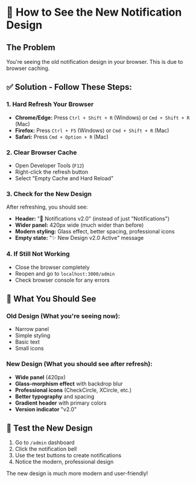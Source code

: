 # 🔄 How to See the New Notification Design

## The Problem
You're seeing the old notification design in your browser. This is due to browser caching.

## ✅ Solution - Follow These Steps:

### 1. **Hard Refresh Your Browser**
- **Chrome/Edge:** Press `Ctrl + Shift + R` (Windows) or `Cmd + Shift + R` (Mac)
- **Firefox:** Press `Ctrl + F5` (Windows) or `Cmd + Shift + R` (Mac)
- **Safari:** Press `Cmd + Option + R` (Mac)

### 2. **Clear Browser Cache**
- Open Developer Tools (`F12`)
- Right-click the refresh button
- Select "Empty Cache and Hard Reload"

### 3. **Check for the New Design**
After refreshing, you should see:
- **Header:** "🔔 Notifications v2.0" (instead of just "Notifications")
- **Wider panel:** 420px wide (much wider than before)
- **Modern styling:** Glass effect, better spacing, professional icons
- **Empty state:** "✨ New Design v2.0 Active" message

### 4. **If Still Not Working**
- Close the browser completely
- Reopen and go to `localhost:3000/admin`
- Check browser console for any errors

## 🎯 What You Should See

### Old Design (What you're seeing now):
- Narrow panel
- Simple styling
- Basic text
- Small icons

### New Design (What you should see after refresh):
- **Wide panel** (420px)
- **Glass-morphism effect** with backdrop blur
- **Professional icons** (CheckCircle, XCircle, etc.)
- **Better typography** and spacing
- **Gradient header** with primary colors
- **Version indicator** "v2.0"

## 🚀 Test the New Design
1. Go to `/admin` dashboard
2. Click the notification bell
3. Use the test buttons to create notifications
4. Notice the modern, professional design

The new design is much more modern and user-friendly!
